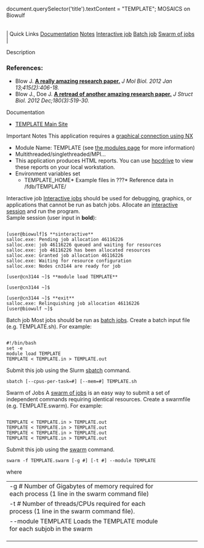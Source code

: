 

document.querySelector('title').textContent = "TEMPLATE";
MOSAICS on Biowulf


|  |
| --- |
| 
Quick Links
[Documentation](#doc)
[Notes](#notes)
[Interactive job](#int) 
[Batch job](#sbatch) 
[Swarm of jobs](#swarm) 
 |



Description



### References:


* Blow J.
 [**A really amazing research paper.**](https://www.ncbi.nlm.nih.gov/pubmed/00000000)
*J Mol Biol. 2012 Jan 13;415(2):406-18.*
* Blow J., Doe J.
 [**A retread of another amazing research paper.**](https://www.ncbi.nlm.nih.gov/pubmed/00000000)
*J Struct Biol. 2012 Dec;180(3):519-30.*


Documentation
* [TEMPLATE Main Site](https://hpcwebdev.cit.nih.gov/)


Important Notes
This application requires a [graphical connection using NX](/docs/connect.html#nx)


* Module Name: TEMPLATE (see [the modules page](/apps/modules.html) for more information)
 * Multithreaded/singlethreaded/MPI...
 * This application produces HTML reports. You can use [hpcdrive](/docs/hpcdrive.html) to view these reports on your local workstation.
* Environment variables set 
	+ TEMPLATE\_HOME* Example files in ???* Reference data in /fdb/TEMPLATE/



Interactive job
[Interactive jobs](/docs/userguide.html#int) should be used for debugging, graphics, or applications that cannot be run as batch jobs.
Allocate an [interactive session](/docs/userguide.html#int) and run the program.   
Sample session (user input in **bold**):



```

[user@biowulf]$ **sinteractive**
salloc.exe: Pending job allocation 46116226
salloc.exe: job 46116226 queued and waiting for resources
salloc.exe: job 46116226 has been allocated resources
salloc.exe: Granted job allocation 46116226
salloc.exe: Waiting for resource configuration
salloc.exe: Nodes cn3144 are ready for job

[user@cn3144 ~]$ **module load TEMPLATE**

[user@cn3144 ~]$ 

[user@cn3144 ~]$ **exit**
salloc.exe: Relinquishing job allocation 46116226
[user@biowulf ~]$

```


Batch job
Most jobs should be run as [batch jobs](/docs/userguide.html#submit).
Create a batch input file (e.g. TEMPLATE.sh). For example:



```

#!/bin/bash
set -e
module load TEMPLATE
TEMPLATE < TEMPLATE.in > TEMPLATE.out

```

Submit this job using the Slurm [sbatch](/docs/userguide.html) command.



```
sbatch [--cpus-per-task=#] [--mem=#] TEMPLATE.sh
```

Swarm of Jobs 
A [swarm of jobs](/apps/swarm.html) is an easy way to submit a set of independent commands requiring identical resources.
Create a swarmfile (e.g. TEMPLATE.swarm). For example:



```

TEMPLATE < TEMPLATE.in > TEMPLATE.out
TEMPLATE < TEMPLATE.in > TEMPLATE.out
TEMPLATE < TEMPLATE.in > TEMPLATE.out
TEMPLATE < TEMPLATE.in > TEMPLATE.out

```

Submit this job using the [swarm](/apps/swarm.html) command.



```
swarm -f TEMPLATE.swarm [-g #] [-t #] --module TEMPLATE
```

where


|  |  |  |  |  |  |
| --- | --- | --- | --- | --- | --- |
| -g *#*  Number of Gigabytes of memory required for each process (1 line in the swarm command file)
 | -t *#* Number of threads/CPUs required for each process (1 line in the swarm command file).
 | --module TEMPLATE Loads the TEMPLATE module for each subjob in the swarm 
 | |
 | |
 | |








